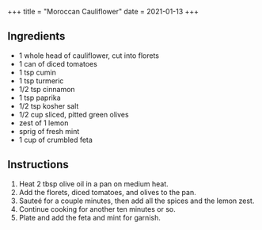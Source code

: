 +++
title = "Moroccan Cauliflower"
date = 2021-01-13
+++
## Ingredients

- 1 whole head of cauliflower, cut into florets
- 1 can of diced tomatoes
- 1 tsp cumin
- 1 tsp turmeric
- 1/2 tsp cinnamon
- 1 tsp paprika
- 1/2 tsp kosher salt
- 1/2 cup sliced, pitted green olives
- zest of 1 lemon
- sprig of fresh mint
- 1 cup of crumbled feta

## Instructions

1. Heat 2 tbsp olive oil in a pan on medium heat.
2. Add the florets, diced tomatoes, and olives to the pan.
3. Sauteé for a couple minutes, then add all the spices and the lemon zest.
4. Continue cooking for another ten minutes or so.
5. Plate and add the feta and mint for garnish.

